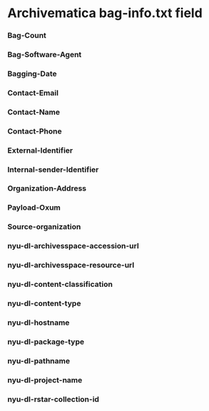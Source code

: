 # Archivematica bag-info.txt field
### Bag-Count
### Bag-Software-Agent
### Bagging-Date
### Contact-Email
### Contact-Name
### Contact-Phone
### External-Identifier
### Internal-sender-Identifier
### Organization-Address
### Payload-Oxum
### Source-organization
### nyu-dl-archivesspace-accession-url
### nyu-dl-archivesspace-resource-url
### nyu-dl-content-classification
### nyu-dl-content-type	
### nyu-dl-hostname
### nyu-dl-package-type
### nyu-dl-pathname
### nyu-dl-project-name
### nyu-dl-rstar-collection-id

